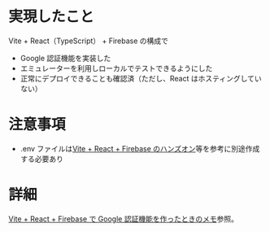 # 実現したこと

Vite + React（TypeScript） + Firebase の構成で

- Google 認証機能を実装した
- エミュレーターを利用しローカルでテストできるようにした
- 正常にデプロイできることも確認済（ただし、React はホスティングしていない）

# 注意事項

- .env ファイルは[Vite + React + Firebase のハンズオン](https://qiita.com/Inp/items/906100b46fcbda6fb2ee)等を参考に別途作成する必要あり

# 詳細

[Vite + React + Firebase で Google 認証機能を作ったときのメモ](https://zenn.dev/shoji9x9/articles/0017d04299d5b8)参照。

